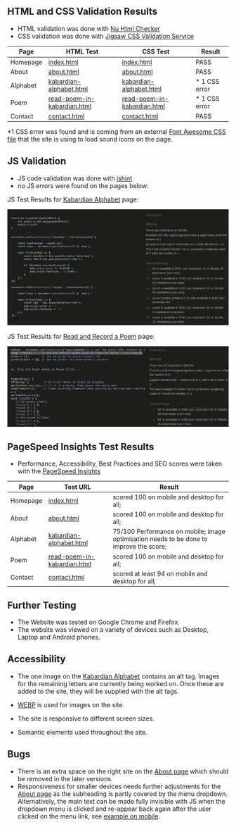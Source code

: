 
## HTML and CSS Validation Results

- HTML validation was done with [Nu Html Checker](https://validator.w3.org/nu/)
- CSS validation was done with [Jigsaw CSS Validation Service](https://jigsaw.w3.org/css-validator/)


<table>
<thead>
  <tr>
    <th>Page</th>
    <th>HTML Test</th>
    <th>CSS Test</th>
    <th>Result</th>
  </tr>
</thead>
<tbody>
  <tr>
    <td>Homepage</td>
    <td><a href="https://validator.w3.org/nu/?doc=https%3A%2F%2Fkkumyk.github.io%2Fcircassian-language%2Findex.html">index.html</a></td>
    <td><a href="https://jigsaw.w3.org/css-validator/validator?uri=https%3A%2F%2Fkkumyk.github.io%2Fcircassian-language%2Findex.html&profile=css3svg&usermedium=all&warning=1&vextwarning=&lang=en">index.html</a></td>
    <td>PASS</td>
  </tr>
  <tr>
    <td>About</td>
    <td><a href="https://validator.w3.org/nu/?doc=https%3A%2F%2Fkkumyk.github.io%2Fcircassian-language%2Fabout.html">about.html</a></td>
    <td><a href="https://jigsaw.w3.org/css-validator/validator?uri=https%3A%2F%2Fkkumyk.github.io%2Fcircassian-language%2Fabout.html&profile=css3svg&usermedium=all&warning=1&vextwarning=&lang=en">about.html</a></td>
    <td>PASS</td>
  </tr>
  <tr>
    <td>Alphabet</td>
    <td><a href="https://validator.w3.org/nu/?doc=https%3A%2F%2Fkkumyk.github.io%2Fcircassian-language%2Fkabardian-alphabet.html">kabardian-alphabet.html</a></td>
    <td><a href="https://jigsaw.w3.org/css-validator/validator?uri=https%3A%2F%2Fkkumyk.github.io%2Fcircassian-language%2Fkabardian-alphabet.html&profile=css3svg&usermedium=all&warning=1&vextwarning=&lang=en">kabardian-alphabet.html</a></td>
    <td>* 1 CSS error</td>
  </tr>
  <tr>
    <td>Poem</td>
    <td><a href="https://validator.w3.org/nu/?doc=https%3A%2F%2Fkkumyk.github.io%2Fcircassian-language%2Fread-poem-in-kabardian.html">read-poem-in-kabardian.html</a></td>
    <td><a href="https://jigsaw.w3.org/css-validator/validator?uri=https%3A%2F%2Fkkumyk.github.io%2Fcircassian-language%2Fread-poem-in-kabardian.html&profile=css3svg&usermedium=all&warning=1&vextwarning=&lang=en">read-poem-in-kabardian.html</a></td>
    <td>* 1 CSS error</td>
  </tr>
  <tr>
    <td>Contact</td>
    <td><a href="https://validator.w3.org/nu/?doc=https%3A%2F%2Fkkumyk.github.io%2Fcircassian-language%2Fcontact.html">contact.html</a></td>
    <td><a href="https://jigsaw.w3.org/css-validator/validator?uri=https%3A%2F%2Fkkumyk.github.io%2Fcircassian-language%2Fcontact.html&profile=css3svg&usermedium=all&warning=1&vextwarning=&lang=en">contact.html</a></td>
    <td>PASS</td>
  </tr>
</tbody>
</table>


*1 CSS error was found and is coming from an external [Font Awesome CSS file](https://cdnjs.cloudflare.com/ajax/libs/font-awesome/6.5.1/css/all.min.css) that the site is using to load sound icons on the page.


## JS Validation 
- JS code validation was done with [jshint](https://jshint.com/)
- no JS errors were found on the pages below:

JS Test Results for [Kabardian Alphabet](https://kkumyk.github.io/circassian-language/kabardian-alphabet.html) page:

<img src="/doc/testing/js-alphabet-validation.png" alt="JS Alphabet Page Validation" style="width:600px;"/>
</br>

JS Test Results for [Read and Record a Poem](https://kkumyk.github.io/circassian-language/read-poem-in-kabardian.html) page:

<img src="/doc/testing/js-poem-validation.png" alt="JS Poem Page Validation" style="width:600px;"/>

## PageSpeed Insights Test Results

- Performance, Accessibility, Best Practices and SEO scores were taken with the [PageSpeed Insights](https://pagespeed.web.dev/)


<table>
<thead>
  <tr>
    <th>Page</th>
    <th>Test URL</th>
    <th>Result</th>
  </tr>
</thead>
<tbody>
  <tr>
    <td>Homepage</td>
    <td><a href="https://pagespeed.web.dev/analysis/https-kkumyk-github-io-circassian-language-index-html/niab8oq238?form_factor=mobile&category=performance&category=accessibility&category=best-practices&category=seo&hl=en-GB&utm_source=lh-chrome-ext">index.html</a></td>
    <td>scored 100 on mobile and desktop for all;</td>
  </tr>
  <tr>
    <td>About</td>
    <td><a href="https://pagespeed.web.dev/analysis/https-kkumyk-github-io-circassian-language-about-html/3th8inm5hb?hl=en-GB&form_factor=mobile">about.html</a></td>
    <td>scored 100 on mobile and desktop for all;</td>
  </tr>
  <tr>
    <td>Alphabet</td>
    <td><a href="https://pagespeed.web.dev/analysis/https-kkumyk-github-io-circassian-language-kabardian-alphabet-html/8fs4d33pgl?hl=en-GB&form_factor=mobile">kabardian-alphabet.html</a></td>
    <td>75/100 Performance on mobile; image optimisation needs to be done to improve the score;</td>
  </tr>
  <tr>
    <td>Poem</td>
    <td><a href="https://pagespeed.web.dev/analysis/https-kkumyk-github-io-circassian-language-index-html/niab8oq238?form_factor=mobile&category=performance&category=accessibility&category=best-practices&category=seo&hl=en-GB&utm_source=lh-chrome-ext">read-poem-in-kabardian.html</a></td>
    <td>scored 100 on mobile and desktop for all;</td>
  </tr>
  <tr>
    <td>Contact</td>
    <td><a href="https://pagespeed.web.dev/analysis/https-kkumyk-github-io-circassian-language-contact-html/yag5tqj1fb?hl=en-GB&form_factor=mobile">contact.html</a></td>
    <td>scored at least 94 on mobile and desktop for all;</td>
  </tr>
</tbody>
</table>


## Further Testing

- The Website was tested on Google Chrome and Firefox.
- The website was viewed on a variety of devices such as Desktop, Laptop and Android phones.


## Accessibility

- The one image on the [Kabardian Alphabet](https://kkumyk.github.io/circassian-language/kabardian-alphabet.html) contains an alt tag. Images for the remaining letters are currently being worked on. Once these are added to the site, they will be supplied with the alt tags.

- [WEBP](https://developers.google.com/speed/webp) is used for images on the site.
- The site is responsive to different screen sizes.
- Semantic elements used throughout the site.

## Bugs

- There is an extra space on the right site on the [About page](https://kkumyk.github.io/circassian-language/about.html) which should be removed in the later versions.
- Responsiveness for smaller devices needs further adjustments for the [About page](https://kkumyk.github.io/circassian-language/about.html) as the subheading is partly covered by the menu dropdown. Alternatively, the main text can be made fully invisible with JS when the dropdown menu is clicked and re-appear back again after the user clicked on the menu link, see [example on mobile](https://meduza.io/).